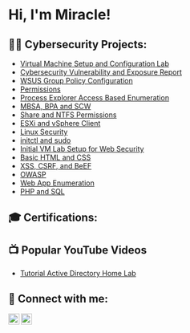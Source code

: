 <h1>Hi, I'm Miracle! </h1>

<h2>👨‍💻 Cybersecurity Projects:</h2>

 - [Virtual Machine Setup and Configuration Lab](https://github.com/oxMdee/Virtual-Machine-Setup-and-Configuration-Lab/blob/main/README.md)
 - [Cybersecurity Vulnerability and Exposure Report](https://github.com/oxMdee/Cybersecurity-Vulnerability-and-Exposure-Report)
 - [WSUS Group Policy Configuration](https://github.com/oxMdee/WSUS-Group-Policy-Configuration/blob/main/README.md)
 - [Permissions](https://github.com/oxMdee/Windows-Permissions-Lab-Exercise)
 - [Process Explorer Access Based Enumeration](https://github.com/oxMdee/Process-Explorer-Access-Based-Enumeration/blob/main/README.md)
 - [MBSA, BPA and SCW](https://github.com/oxMdee/MBSA-BPA-and-SCW/blob/main/README.md)
 - [Share and NTFS Permissions](https://github.com/oxMdee/Share-and-NTFS-Permissions-Configuration/blob/main/README.md)
 - [ESXi and vSphere Client](https://github.com/oxMdee/ESXi-and-vSphere-Client-Configuration/blob/main/README.md)
 - [Linux Security](https://github.com/oxMdee/Linux-Security/blob/main/README.md)
 - [initctl and sudo](https://github.com/oxMdee/initctl-and-sudo/blob/main/README.md)
 - [Initial VM Lab Setup for Web Security](https://github.com/oxMdee/Initial-VM-Lab-Setup-for-Web-Security/blob/main/README.md)
 - [Basic HTML and CSS](https://github.com/oxMdee/Basic-HTML-CSS/blob/main/README.md)
 - [XSS, CSRF, and BeEF](https://github.com/oxMdee/Basic-Web-Security/blob/main/README.md)
 - [OWASP](https://github.com/oxMdee/OWASP-Top-Ten-Attacks/blob/main/README.md)
 - [Web App Enumeration](https://github.com/oxMdee/Web-App-Enumeration-HTTP/blob/main/README.md)
 - [PHP and SQL](https://github.com/oxMdee/PHP-SQL/blob/main/README.md)

<h2> 🎓 Certifications: </h2>

<h2>📺 Popular YouTube Videos</h2>

- [Tutorial Active Directory Home Lab](https://www.youtube.com/watch?v=a83ASGn_V_s)

<h2> 🤳 Connect with me:</h2>

[<img align="left" alt="JoshMadakor | YouTube" width="22px" src="https://cdn.jsdelivr.net/npm/simple-icons@v3/icons/youtube.svg" />][youtube]

[<img align="left" alt="Miracle Anameke | LinkedIn" width="22px" src="https://cdn.jsdelivr.net/npm/simple-icons@v3/icons/linkedin.svg" />][linkedin]


[youtube]: https://www.youtube.com/c/joshmadakor
[linkedin]: https://www.linkedin.com/in/miracle-anameke-ba601820b

<!--
**joshmadakor1/joshmadakor1** is a ✨ _special_ ✨ repository because its `README.md` (this file) appears on your GitHub profile.

Here are some ideas to get you started:

- 🔭 I’m currently working on ...
- 🌱 I’m currently learning ...
- 👯 I’m looking to collaborate on ...
- 🤔 I’m looking for help with ...
- 💬 Ask me about ...
- 📫 How to reach me: ...
- 😄 Pronouns: ...
- ⚡ Fun fact: ...
-->
